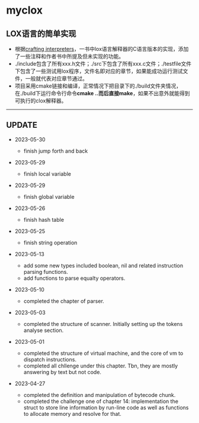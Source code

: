 # myclox

## LOX语言的简单实现

- 根据[crafting interpreters](http://www.craftinginterpreters.com/)，一书中lox语言解释器的C语言版本的实现，添加了一些注释和作者书中所提及但未实现的功能。
- ./include包含了所有xxx.h文件；./src下包含了所有xxx.c文件；./testfile文件下包含了一些测试用lox程序，文件名即对应的章节，如果能成功运行测试文件，一般就代表对应章节通过。
- 项目采用cmake链接和编译，正常情况下把目录下的./build文件夹情况，在./build下运行命令行命令**cmake ..**而后直接**make**，如果不出意外就能得到可执行的clox解释器。

---

## UPDATE
- 2023-05-30
  - finish jump forth and back
  
- 2023-05-29
  - finish local variable

- 2023-05-29
  - finish global variable

- 2023-05-26
  - finish hash table
  
- 2023-05-25
  - finish string operation

- 2023-05-13
  - add some new types included boolean, nil and related instruction parsing functions.
  - add functions to parse equalty operators.

- 2023-05-10
  - completed the chapter of parser.

- 2023-05-03
  - completed the structure of scanner. Initially setting up the tokens analyse section. 
  
- 2023-05-01
  - completed the structure of virtual machine, and the core of vm to dispatch instructions.
  - completed all chllenge under this chapter. Tbn, they are mostly answering by text but not code.

- 2023-04-27
  - completed the definition and manipulation of bytecode chunk.
  - completed the challenge one of chapter 14: implementation the struct to store line information by run-line code as well as functions to allocate memory and resolve for that. 